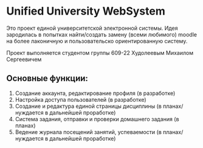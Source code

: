 # Unified University WebSystem
 Это проект единой университетской электронной системы. Идея зародилась в попытках найти/создать замену (всеми любимого) moodle на более лаконичную и пользовательско ориентированную систему.

Проект выполняется студентом группы 609-22 
Худолеевым Михаилом Сергеевичем

## Основные функции:
1. Создание аккаунта, редактирование профиля (в разработке)
2. Настройка доступа пользователей (в разработке)
3. Создание и редактура единой страницы дисциплины (в планах/нуждается в дальнейшей проработке)
4. Система задания, отправки и проверки домашнего задания (в планах)
5. Ведение журнала посещений занятий, успеваемости (в планах/нуждается в дальнейшей проработке)
